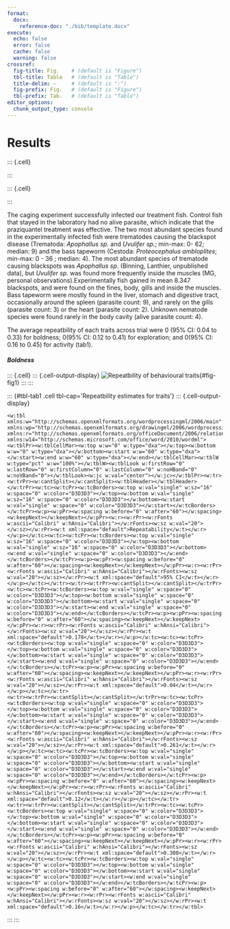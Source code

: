 ```yaml
---
format:
  docx: 
    reference-doc: "./bib/template.docx"
execute:
  echo: false
  error: false
  cache: false
  warning: false
crossref:  
  fig-title: Fig.    # (default is "Figure")
  tbl-title: Table   # (default is "Table")
  title-delim: —     # (default is ":")
  fig-prefix: Fig.   # (default is "Figure")
  tbl-prefix: Tab.   # (default is "Table")
editor_options: 
  chunk_output_type: console
---
```



# Results


::: {.cell}

:::

::: {.cell}

:::


The caging experiment successfully infected our treatment fish. Control fish that stayed in the laboratory had no alive parasite, which indicate that the praziquantel treatment was effective. The two most abundant species found in the experimentally infected fish were trematodes causing the blackspot disease (Trematoda: *Apophallus sp.* and *Uvulifer sp.*; min-max: 0- 62; median: 9) and the bass tapeworm (Cestoda: *Proteocephalus ambloplites*; min-max: 0 - 36 ; median: 4). The most abundant species of trematode causing blackspots was *Apophallus sp*. (Binning, Lanthier, unpublished data), but *Uvulifer sp.* was found more frequently inside the muscles (MG, personal observations).Experimentally fish gained in mean 8.347 blackspots, and were found on the fines, body, gills and inside the muscles. Bass tapeworm were mostly found in the liver, stomach and digestive tract, occasionally around the spleen (parasite count: 9), and rarely on the gills (parasite count: 3) or the heart (parasite count: 2). Unknown nematode species were found rarely in the body cavity (alive parasite count: 4).

The average repeatbility of each traits across trial were 0 (95% CI: 0.04 to 0.33) for boldness; 0(95% CI: 0.12 to 0.41) for exploration; and 0(95% CI: 0.16 to 0.45) for activity (tab1).

#### *Boldness*


::: {.cell}
::: {.cell-output-display}
![Repeatbility of behavioural traits](results_files/figure-docx/fig-fig1-1.png){#fig-fig1}
:::
:::

::: {#tbl-tab1 .cell tbl-cap='Repeatbility estimates for traits'}
::: {.cell-output-display}
```{=openxml}
<w:tbl xmlns:w="http://schemas.openxmlformats.org/wordprocessingml/2006/main" xmlns:wp="http://schemas.openxmlformats.org/drawingml/2006/wordprocessingDrawing" xmlns:r="http://schemas.openxmlformats.org/officeDocument/2006/relationships" xmlns:w14="http://schemas.microsoft.com/office/word/2010/wordml"><w:tblPr><w:tblCellMar><w:top w:w="0" w:type="dxa"></w:top><w:bottom w:w="0" w:type="dxa"></w:bottom><w:start w:w="60" w:type="dxa"></w:start><w:end w:w="60" w:type="dxa"></w:end></w:tblCellMar><w:tblW w:type="pct" w:w="100%"></w:tblW><w:tblLook w:firstRow="0" w:lastRow="0" w:firstColumn="0" w:lastColumn="0" w:noHBand="0" w:noVBand="0"></w:tblLook><w:jc w:val="center"></w:jc></w:tblPr><w:tr><w:trPr><w:cantSplit></w:cantSplit><w:tblHeader></w:tblHeader></w:trPr><w:tc><w:tcPr><w:tcBorders><w:top w:val="single" w:sz="16" w:space="0" w:color="D3D3D3"></w:top><w:bottom w:val="single" w:sz="16" w:space="0" w:color="D3D3D3"></w:bottom><w:start w:val="single" w:space="0" w:color="D3D3D3"></w:start></w:tcBorders></w:tcPr><w:p><w:pPr><w:spacing w:before="0" w:after="60"></w:spacing><w:keepNext></w:keepNext></w:pPr><w:r><w:rPr><w:rFonts w:ascii="Calibri" w:hAnsi="Calibri"></w:rFonts><w:sz w:val="20"></w:sz></w:rPr><w:t xml:space="default">Repeatability</w:t></w:r></w:p></w:tc><w:tc><w:tcPr><w:tcBorders><w:top w:val="single" w:sz="16" w:space="0" w:color="D3D3D3"></w:top><w:bottom w:val="single" w:sz="16" w:space="0" w:color="D3D3D3"></w:bottom><w:end w:val="single" w:space="0" w:color="D3D3D3"></w:end></w:tcBorders></w:tcPr><w:p><w:pPr><w:spacing w:before="0" w:after="60"></w:spacing><w:keepNext></w:keepNext></w:pPr><w:r><w:rPr><w:rFonts w:ascii="Calibri" w:hAnsi="Calibri"></w:rFonts><w:sz w:val="20"></w:sz></w:rPr><w:t xml:space="default">95% CI</w:t></w:r></w:p></w:tc></w:tr><w:tr><w:trPr><w:cantSplit></w:cantSplit></w:trPr><w:tc><w:tcPr><w:tcBorders><w:top w:val="single" w:space="0" w:color="D3D3D3"></w:top><w:bottom w:val="single" w:space="0" w:color="D3D3D3"></w:bottom><w:start w:val="single" w:space="0" w:color="D3D3D3"></w:start><w:end w:val="single" w:space="0" w:color="D3D3D3"></w:end></w:tcBorders></w:tcPr><w:p><w:pPr><w:spacing w:before="0" w:after="60"></w:spacing><w:keepNext></w:keepNext></w:pPr><w:r><w:rPr><w:rFonts w:ascii="Calibri" w:hAnsi="Calibri"></w:rFonts><w:sz w:val="20"></w:sz></w:rPr><w:t xml:space="default">0.178</w:t></w:r></w:p></w:tc><w:tc><w:tcPr><w:tcBorders><w:top w:val="single" w:space="0" w:color="D3D3D3"></w:top><w:bottom w:val="single" w:space="0" w:color="D3D3D3"></w:bottom><w:start w:val="single" w:space="0" w:color="D3D3D3"></w:start><w:end w:val="single" w:space="0" w:color="D3D3D3"></w:end></w:tcBorders></w:tcPr><w:p><w:pPr><w:spacing w:before="0" w:after="60"></w:spacing><w:keepNext></w:keepNext></w:pPr><w:r><w:rPr><w:rFonts w:ascii="Calibri" w:hAnsi="Calibri"></w:rFonts><w:sz w:val="20"></w:sz></w:rPr><w:t xml:space="default">0.04</w:t></w:r></w:p></w:tc></w:tr>
<w:tr><w:trPr><w:cantSplit></w:cantSplit></w:trPr><w:tc><w:tcPr><w:tcBorders><w:top w:val="single" w:space="0" w:color="D3D3D3"></w:top><w:bottom w:val="single" w:space="0" w:color="D3D3D3"></w:bottom><w:start w:val="single" w:space="0" w:color="D3D3D3"></w:start><w:end w:val="single" w:space="0" w:color="D3D3D3"></w:end></w:tcBorders></w:tcPr><w:p><w:pPr><w:spacing w:before="0" w:after="60"></w:spacing><w:keepNext></w:keepNext></w:pPr><w:r><w:rPr><w:rFonts w:ascii="Calibri" w:hAnsi="Calibri"></w:rFonts><w:sz w:val="20"></w:sz></w:rPr><w:t xml:space="default">0.261</w:t></w:r></w:p></w:tc><w:tc><w:tcPr><w:tcBorders><w:top w:val="single" w:space="0" w:color="D3D3D3"></w:top><w:bottom w:val="single" w:space="0" w:color="D3D3D3"></w:bottom><w:start w:val="single" w:space="0" w:color="D3D3D3"></w:start><w:end w:val="single" w:space="0" w:color="D3D3D3"></w:end></w:tcBorders></w:tcPr><w:p><w:pPr><w:spacing w:before="0" w:after="60"></w:spacing><w:keepNext></w:keepNext></w:pPr><w:r><w:rPr><w:rFonts w:ascii="Calibri" w:hAnsi="Calibri"></w:rFonts><w:sz w:val="20"></w:sz></w:rPr><w:t xml:space="default">0.12</w:t></w:r></w:p></w:tc></w:tr>
<w:tr><w:trPr><w:cantSplit></w:cantSplit></w:trPr><w:tc><w:tcPr><w:tcBorders><w:top w:val="single" w:space="0" w:color="D3D3D3"></w:top><w:bottom w:val="single" w:space="0" w:color="D3D3D3"></w:bottom><w:start w:val="single" w:space="0" w:color="D3D3D3"></w:start><w:end w:val="single" w:space="0" w:color="D3D3D3"></w:end></w:tcBorders></w:tcPr><w:p><w:pPr><w:spacing w:before="0" w:after="60"></w:spacing><w:keepNext></w:keepNext></w:pPr><w:r><w:rPr><w:rFonts w:ascii="Calibri" w:hAnsi="Calibri"></w:rFonts><w:sz w:val="20"></w:sz></w:rPr><w:t xml:space="default">0.308</w:t></w:r></w:p></w:tc><w:tc><w:tcPr><w:tcBorders><w:top w:val="single" w:space="0" w:color="D3D3D3"></w:top><w:bottom w:val="single" w:space="0" w:color="D3D3D3"></w:bottom><w:start w:val="single" w:space="0" w:color="D3D3D3"></w:start><w:end w:val="single" w:space="0" w:color="D3D3D3"></w:end></w:tcBorders></w:tcPr><w:p><w:pPr><w:spacing w:before="0" w:after="60"></w:spacing><w:keepNext></w:keepNext></w:pPr><w:r><w:rPr><w:rFonts w:ascii="Calibri" w:hAnsi="Calibri"></w:rFonts><w:sz w:val="20"></w:sz></w:rPr><w:t xml:space="default">0.16</w:t></w:r></w:p></w:tc></w:tr></w:tbl>
```
:::
:::


